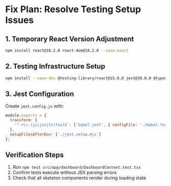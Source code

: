 # Fix Plan: Resolve Testing Setup Issues

## 1. Temporary React Version Adjustment
```bash
npm install react@18.2.0 react-dom@18.2.0 --save-exact
```

## 2. Testing Infrastructure Setup
```bash
npm install --save-dev @testing-library/react@15.0.0 jest@30.0.0 @types/jest@30.0.0 babel-jest@30.0.0 --force
```

## 3. Jest Configuration
Create `jest.config.js` with:
```javascript
module.exports = {
  transform: {
    '^.+\\.(js|jsx|ts|tsx)$': ['babel-jest', { configFile: './babel.test.babelrc' }]
  },
  setupFilesAfterEnv: ['./jest.setup.mjs']
};
```

## Verification Steps
1. Run `npm test src/app/dashboard/DashboardContent.test.tsx`
2. Confirm tests execute without JSX parsing errors
3. Check that all skeleton components render during loading state